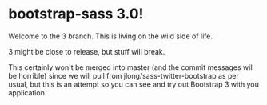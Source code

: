 # bootstrap-sass 3.0!

Welcome to the 3 branch. This is living on the wild side of life.

3 might be close to release, but stuff will break.

This certainly won't be merged into master (and the commit messages will be horrible) since we will pull from jlong/sass-twitter-bootstrap as per usual, but this is an attempt so you can see and try out Bootstrap 3 with you application.